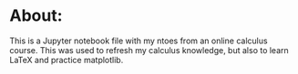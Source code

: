 # About:
This is a Jupyter notebook file with my ntoes from an online calculus course. This was used to refresh my calculus knowledge, but also to learn LaTeX and practice matplotlib. 
